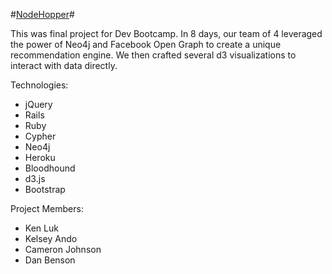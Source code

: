 #<a href="http://www.node-hopper.com">NodeHopper</a>#

This was final project for Dev Bootcamp.  In 8 days, our team of 4 leveraged the power of Neo4j and Facebook Open Graph to create a unique recommendation engine.  We then crafted several d3 visualizations to interact with data directly.  

Technologies:
* jQuery 
* Rails
* Ruby
* Cypher
* Neo4j
* Heroku
* Bloodhound
* d3.js
* Bootstrap

Project Members:
* Ken Luk
* Kelsey Ando
* Cameron Johnson
* Dan Benson

